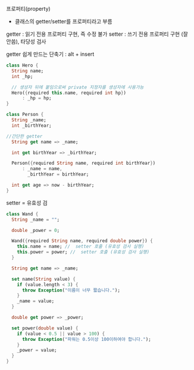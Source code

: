 프로퍼티(property)

- 클래스의 getter/setter를 프로퍼티라고 부름

getter : 읽기 전용 프로퍼티 구현, 즉 수정 불가
setter : 쓰기 전용 프로퍼티 구현 (잘 안씀), 타당성 검사

getter 쉽게 만드는 단축기 : alt + insert

```dart
class Hero {
  String name;
  int _hp;

  // 생성자 뒤에 붙임으로써 private 지정자를 생성자에 사용가능
  Hero({required this.name, required int hp})
      : _hp = hp;
}
```

```dart
class Person {
  String _name;
  int _birthYear;

//간단한 getter
  String get name => _name;

  int get birthYear => _birthYear;

  Person({required String name, required int birthYear})
      : _name = name,
        _birthYear = birthYear;

  int get age => now - birthYear;
}
```

setter = 유효성 검

```dart
class Wand {
  String _name = "";

  double _power = 0;

  Wand({required String name, required double power}) {
    this.name = name; //  setter 호출 (유효성 검사 실행)
    this.power = power; //  setter 호출 (유효성 검사 실행)
  }

  String get name => _name;

  set name(String value) {
    if (value.length < 3) {
      throw Exception("이름이 너무 짧습니다.");
    }
    _name = value;
  }

  double get power => _power;

  set power(double value) {
    if (value < 0.5 || value > 100) {
      throw Exception("파워는 0.5이상 100이하여야 합니다.");
    }
    _power = value;
  }
}
```